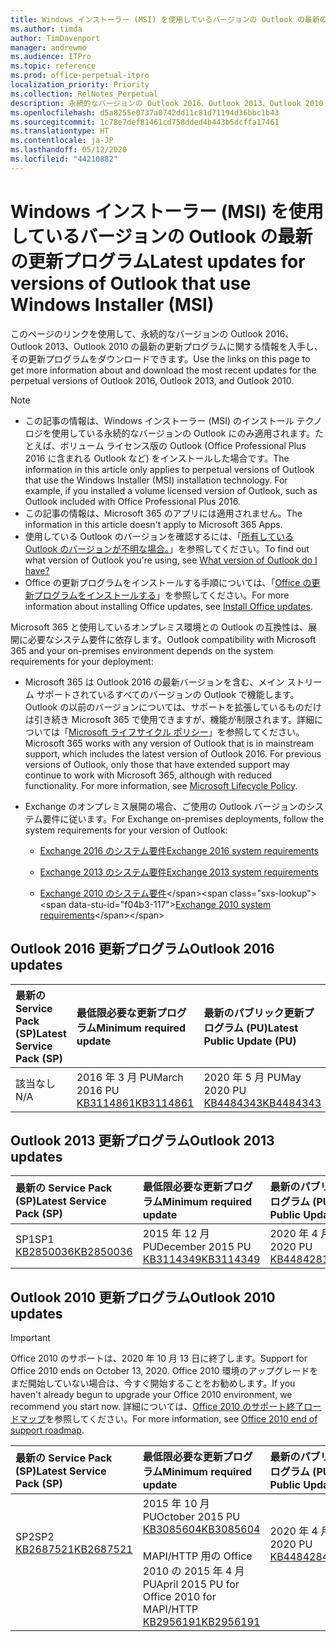 ```yaml
---
title: Windows インストーラー (MSI) を使用しているバージョンの Outlook の最新の更新プログラム
ms.author: timda
author: TimDavenport
manager: andrewmo
ms.audience: ITPro
ms.topic: reference
ms.prod: office-perpetual-itpro
localization_priority: Priority
ms.collection: RelNotes_Perpetual
description: 永続的なバージョンの Outlook 2016、Outlook 2013、Outlook 2010 の最新の更新プログラムに関する情報へのリンクを IT 技術者に提供します
ms.openlocfilehash: d5a8255e0737a0742dd11c81d71194d36bbc1b43
ms.sourcegitcommit: 1c78e7def81461cd758dded4b443b5dcffa17461
ms.translationtype: HT
ms.contentlocale: ja-JP
ms.lasthandoff: 05/12/2020
ms.locfileid: "44210882"
---
```

# <a name="latest-updates-for-versions-of-outlook-that-use-windows-installer-msi"></a><span data-ttu-id="f04b3-103">Windows インストーラー (MSI) を使用しているバージョンの Outlook の最新の更新プログラム</span><span class="sxs-lookup"><span data-stu-id="f04b3-103">Latest updates for versions of Outlook that use Windows Installer (MSI)</span></span>

<span data-ttu-id="f04b3-104">このページのリンクを使用して、永続的なバージョンの Outlook 2016、Outlook 2013、Outlook 2010 の最新の更新プログラムに関する情報を入手し、その更新プログラムをダウンロードできます。</span><span class="sxs-lookup"><span data-stu-id="f04b3-104">Use the links on this page to get more information about and download the most recent updates for the perpetual versions of Outlook 2016, Outlook 2013, and Outlook 2010.</span></span>
  
> [!NOTE]
> - <span data-ttu-id="f04b3-p101">この記事の情報は、Windows インストーラー (MSI) のインストール テクノロジを使用している永続的なバージョンの Outlook にのみ適用されます。たとえば、ボリューム ライセンス版の Outlook (Office Professional Plus 2016 に含まれる Outlook など) をインストールした場合です。</span><span class="sxs-lookup"><span data-stu-id="f04b3-p101">The information in this article only applies to perpetual versions of Outlook that use the Windows Installer (MSI) installation technology. For example, if you installed a volume licensed version of Outlook, such as Outlook included with Office Professional Plus 2016.</span></span>
> - <span data-ttu-id="f04b3-107">この記事の情報は、Microsoft 365 のアプリには適用されません。</span><span class="sxs-lookup"><span data-stu-id="f04b3-107">The information in this article doesn't apply to Microsoft 365 Apps.</span></span>
> - <span data-ttu-id="f04b3-108">使用している Outlook のバージョンを確認するには、「[所有している Outlook のバージョンが不明な場合。](https://support.office.com/article/b3a9568c-edb5-42b9-9825-d48d82b2257c)」を参照してください。</span><span class="sxs-lookup"><span data-stu-id="f04b3-108">To find out what version of Outlook you're using, see [What version of Outlook do I have?](https://support.office.com/article/b3a9568c-edb5-42b9-9825-d48d82b2257c)</span></span>
> - <span data-ttu-id="f04b3-109">Office の更新プログラムをインストールする手順については、「[Office の更新プログラムをインストールする](https://support.office.com/article/2ab296f3-7f03-43a2-8e50-46de917611c5)」を参照してください。</span><span class="sxs-lookup"><span data-stu-id="f04b3-109">For more information about installing Office updates, see [Install Office updates](https://support.office.com/article/2ab296f3-7f03-43a2-8e50-46de917611c5).</span></span> 
  
<span data-ttu-id="f04b3-110">Microsoft 365 と使用しているオンプレミス環境との Outlook の互換性は、展開に必要なシステム要件に依存します。</span><span class="sxs-lookup"><span data-stu-id="f04b3-110">Outlook compatibility with Microsoft 365 and your on-premises environment depends on the system requirements for your deployment:</span></span>
  
- <span data-ttu-id="f04b3-p102">Microsoft 365 は Outlook 2016 の最新バージョンを含む、メイン ストリーム サポートされているすべてのバージョンの Outlook で機能します。Outlook の以前のバージョンについては、サポートを拡張しているものだけは引き続き Microsoft 365 で使用できますが、機能が制限されます。詳細については「[Microsoft ライフサイクル ポリシー](https://support.microsoft.com/lifecycle)」を参照してください。</span><span class="sxs-lookup"><span data-stu-id="f04b3-p102">Microsoft 365 works with any version of Outlook that is in mainstream support, which includes the latest version of Outlook 2016. For previous versions of Outlook, only those that have extended support may continue to work with Microsoft 365, although with reduced functionality. For more information, see [Microsoft Lifecycle Policy](https://support.microsoft.com/lifecycle).</span></span>
    
- <span data-ttu-id="f04b3-114">Exchange のオンプレミス展開の場合、ご使用の Outlook バージョンのシステム要件に従います。</span><span class="sxs-lookup"><span data-stu-id="f04b3-114">For Exchange on-premises deployments, follow the system requirements for your version of Outlook:</span></span>
    
  - [<span data-ttu-id="f04b3-115">Exchange 2016 のシステム要件</span><span class="sxs-lookup"><span data-stu-id="f04b3-115">Exchange 2016 system requirements</span></span>](https://docs.microsoft.com/Exchange/plan-and-deploy/system-requirements)
    
  - [<span data-ttu-id="f04b3-116">Exchange 2013 のシステム要件</span><span class="sxs-lookup"><span data-stu-id="f04b3-116">Exchange 2013 system requirements</span></span>](https://docs.microsoft.com/exchange/exchange-2013-system-requirements-exchange-2013-help)
    
  - <span data-ttu-id="f04b3-117">[Exchange 2010 のシステム要件](https://docs.microsoft.com/previous-versions/office/exchange-server-2010/aa996719(v=exchg.141))</span><span class="sxs-lookup"><span data-stu-id="f04b3-117">[Exchange 2010 system requirements](https://docs.microsoft.com/previous-versions/office/exchange-server-2010/aa996719(v=exchg.141))</span></span>

   
## <a name="outlook-2016-updates"></a><span data-ttu-id="f04b3-118">Outlook 2016 更新プログラム</span><span class="sxs-lookup"><span data-stu-id="f04b3-118">Outlook 2016 updates</span></span>

|<span data-ttu-id="f04b3-119">**最新の Service Pack (SP)**</span><span class="sxs-lookup"><span data-stu-id="f04b3-119">**Latest Service Pack (SP)**</span></span>|<span data-ttu-id="f04b3-120">**最低限必要な更新プログラム**</span><span class="sxs-lookup"><span data-stu-id="f04b3-120">**Minimum required update**</span></span>|<span data-ttu-id="f04b3-121">**最新のパブリック更新プログラム (PU)**</span><span class="sxs-lookup"><span data-stu-id="f04b3-121">**Latest Public Update (PU)**</span></span>|
|:-----|:-----|:-----|
|<span data-ttu-id="f04b3-122">該当なし</span><span class="sxs-lookup"><span data-stu-id="f04b3-122">N/A</span></span>  <br/> |<span data-ttu-id="f04b3-123">2016 年 3 月 PU</span><span class="sxs-lookup"><span data-stu-id="f04b3-123">March 2016 PU</span></span> <br/>[<span data-ttu-id="f04b3-124">KB3114861</span><span class="sxs-lookup"><span data-stu-id="f04b3-124">KB3114861</span></span>](https://support.microsoft.com/help/3114861) <br/> |<span data-ttu-id="f04b3-125">2020 年 5 月 PU</span><span class="sxs-lookup"><span data-stu-id="f04b3-125">May 2020 PU</span></span> <br/>[<span data-ttu-id="f04b3-126">KB4484343</span><span class="sxs-lookup"><span data-stu-id="f04b3-126">KB4484343</span></span>](https://support.microsoft.com/help/4484343) 

## <a name="outlook-2013-updates"></a><span data-ttu-id="f04b3-127">Outlook 2013 更新プログラム</span><span class="sxs-lookup"><span data-stu-id="f04b3-127">Outlook 2013 updates</span></span>

|<span data-ttu-id="f04b3-128">**最新の Service Pack (SP)**</span><span class="sxs-lookup"><span data-stu-id="f04b3-128">**Latest Service Pack (SP)**</span></span>|<span data-ttu-id="f04b3-129">**最低限必要な更新プログラム**</span><span class="sxs-lookup"><span data-stu-id="f04b3-129">**Minimum required update**</span></span>|<span data-ttu-id="f04b3-130">**最新のパブリック更新プログラム (PU)**</span><span class="sxs-lookup"><span data-stu-id="f04b3-130">**Latest Public Update (PU)**</span></span>|
|:-----|:-----|:-----|
|<span data-ttu-id="f04b3-131">SP1</span><span class="sxs-lookup"><span data-stu-id="f04b3-131">SP1</span></span>  <br/>[<span data-ttu-id="f04b3-132">KB2850036</span><span class="sxs-lookup"><span data-stu-id="f04b3-132">KB2850036</span></span>](https://go.microsoft.com/fwlink/p/?LinkId=512538) <br/> |<span data-ttu-id="f04b3-133">2015 年 12 月 PU</span><span class="sxs-lookup"><span data-stu-id="f04b3-133">December 2015 PU</span></span> <br/>[<span data-ttu-id="f04b3-134">KB3114349</span><span class="sxs-lookup"><span data-stu-id="f04b3-134">KB3114349</span></span>](https://support.microsoft.com/kb/3114349) <br/> |<span data-ttu-id="f04b3-135">2020 年 4 月 PU</span><span class="sxs-lookup"><span data-stu-id="f04b3-135">April 2020 PU</span></span> <br/>[<span data-ttu-id="f04b3-136">KB4484281</span><span class="sxs-lookup"><span data-stu-id="f04b3-136">KB4484281</span></span>](https://support.microsoft.com/help/4484281)  |
   
## <a name="outlook-2010-updates"></a><span data-ttu-id="f04b3-137">Outlook 2010 更新プログラム</span><span class="sxs-lookup"><span data-stu-id="f04b3-137">Outlook 2010 updates</span></span>
> [!IMPORTANT]
<span data-ttu-id="f04b3-138">Office 2010 のサポートは、2020 年 10 月 13 日に終了します。</span><span class="sxs-lookup"><span data-stu-id="f04b3-138">Support for Office 2010 ends on October 13, 2020.</span></span> <span data-ttu-id="f04b3-139">Office 2010 環境のアップグレードをまだ開始していない場合は、今すぐ開始することをお勧めします。</span><span class="sxs-lookup"><span data-stu-id="f04b3-139">If you haven't already begun to upgrade your Office 2010 environment, we recommend you start now.</span></span> <span data-ttu-id="f04b3-140">詳細については、[Office 2010 のサポート終了ロードマップ](https://docs.microsoft.com/DeployOffice/office-2010-end-support-roadmap)を参照してください。</span><span class="sxs-lookup"><span data-stu-id="f04b3-140">For more information, see [Office 2010 end of support roadmap](https://docs.microsoft.com/DeployOffice/office-2010-end-support-roadmap).</span></span>

|<span data-ttu-id="f04b3-141">**最新の Service Pack (SP)**</span><span class="sxs-lookup"><span data-stu-id="f04b3-141">**Latest Service Pack (SP)**</span></span>|<span data-ttu-id="f04b3-142">**最低限必要な更新プログラム**</span><span class="sxs-lookup"><span data-stu-id="f04b3-142">**Minimum required update**</span></span>|<span data-ttu-id="f04b3-143">**最新のパブリック更新プログラム (PU)**</span><span class="sxs-lookup"><span data-stu-id="f04b3-143">**Latest Public Update (PU)**</span></span>|
|:-----|:-----|:-----|
|<span data-ttu-id="f04b3-144">SP2</span><span class="sxs-lookup"><span data-stu-id="f04b3-144">SP2</span></span> <br/>[<span data-ttu-id="f04b3-145">KB2687521</span><span class="sxs-lookup"><span data-stu-id="f04b3-145">KB2687521</span></span>](https://go.microsoft.com/fwlink/p/?LinkId=512542) <br><br><br><br/> |<span data-ttu-id="f04b3-146">2015 年 10 月 PU</span><span class="sxs-lookup"><span data-stu-id="f04b3-146">October 2015 PU</span></span> <br/> [<span data-ttu-id="f04b3-147">KB3085604</span><span class="sxs-lookup"><span data-stu-id="f04b3-147">KB3085604</span></span>](https://support.microsoft.com/kb/3085604) <br/><br/>  <span data-ttu-id="f04b3-148">MAPI/HTTP 用の Office 2010 の 2015 年 4 月 PU</span><span class="sxs-lookup"><span data-stu-id="f04b3-148">April 2015 PU for Office 2010 for MAPI/HTTP</span></span> <br/> [<span data-ttu-id="f04b3-149">KB2956191</span><span class="sxs-lookup"><span data-stu-id="f04b3-149">KB2956191</span></span>](https://support.microsoft.com/help/2956191/april-14-2015-update-for-office-2010-kb2956191) <br/> |<span data-ttu-id="f04b3-150">2020 年 4 月 PU</span><span class="sxs-lookup"><span data-stu-id="f04b3-150">April 2020 PU</span></span> <br/>[<span data-ttu-id="f04b3-151">KB4484284</span><span class="sxs-lookup"><span data-stu-id="f04b3-151">KB4484284</span></span>](https://support.microsoft.com/help/4484284) <br><br><br><br/>|
   

